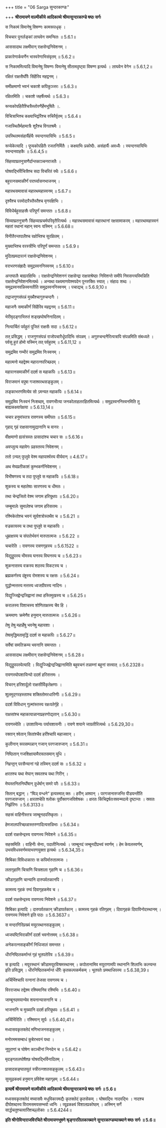 +++
title = "06 Sarga सुन्दरकाण्डः"

+++
**श्रीरामायणे वाल्मीकीये आदिकाव्ये श्रीमत्सुन्दरकाण्डे षष्ठः सर्गः**

स निकामं विमानेषु विषण्णः कामरूपधृक् ।

विचचार पुनर्लङ्कां लाघवेन समन्वितः ॥ 5.6.1॥

आससादाथ लक्ष्मीवान् राक्षसेन्द्रनिवेशनम् ।

प्राकारेणार्कवर्णेन भास्वरेणाभिसंवृतम् ॥ 5.6.2॥

स निकाममित्यादि विमानेषु विषण्णः विमानेषु सीतामदृष्ट्वा विषण्ण इत्यर्थः । लाघवेन वेगेन ॥ 5.6.1,2॥

रक्षितं राक्षसैर्घोरैः सिंहैरिव महद्वनम् ।

समीक्षमाणो भवनं चकाशे कपिकुञ्जरः ॥ 5.6.3॥

रक्षितमिति । चकाशे जहर्षेत्यर्थः ॥ 5.6.3॥

रूप्यकोपहितैश्चित्रैस्तोरणैर्हेमभूषितैः ।.

विचित्राभिश्च कक्ष्याभिर्द्वारैश्च रुचिरैर्वृतम् ॥ 5.6.4॥

गजास्थितैर्महामात्रैः शूरैश्च विगतश्रमैः ।

उपस्थितमसंहार्यैर्हयैः स्यन्दनयायिभिः ॥ 5.6.5॥

रूप्येकेत्यादि । पूप्यकोपहितैः रजतनिर्मितैः । कक्ष्याभिः प्रकोष्ठैः. असंहार्यैः अवध्यैः । स्यन्दनयायिभिः स्यन्दनवाहकैः ॥ 5.6.4,5॥

सिंहव्याघ्रतनुत्राणैर्दान्तकाञ्चनराजतैः ।

घोषवद्भिर्विचित्रैश्च सदा विचरितं रथैः ॥ 5.6.6॥

बहुरत्नसमाकीर्णं परार्घ्यासनभाजनम् ।

महारथसमावासं महारथमहास्वनम् ॥ 5.6.7॥

दृश्यैश्च परमोदारैस्तैस्तैश्च मृगपक्षिभिः ।

विविधैर्बहुसाहस्रैः परिपूर्णं समन्ततः ॥ 5.6.8॥

सिंव्याघ्रतनुत्राणैः सिंहव्याघ्रचर्मपरिवृतैरित्यर्थः । महारथसमावासं महारथानां रक्षसामाकरम् । महारथामहास्वनं महतां रथानां महान् स्वनः यस्मिन् ॥ 5.6.68॥

विनीतैरन्तपालैश्च रक्षोभिश्च सुरक्षितम् ।

मुख्याभिश्च वरस्त्रीभिः परिपूर्णं समन्ततः ॥ 5.6.9॥

मुदितप्रमदारत्नं राक्षसेन्द्रनिवेशनम् ।

वराभरणसंह्रादैः समुद्रस्वननिस्वनम् ॥ 5.6.10॥

अन्तपालैः बाह्यरक्षिभिः । राक्षसेन्द्रनिवेशननं राक्षसेन्द्रा राक्षसश्रेष्ठाः निविशन्ते समीपे निवसन्त्यस्मिन्निति राक्षसेन्द्रनिवेशनमित्यर्थः । अन्यथा वक्ष्यमाणवेश्मपदेन पुनरुक्तिः स्यात् । संहादः शब्दः । समुद्रस्वनवन्निस्वनतीति समुद्रस्वननिस्वनम् । पचाद्यच् ॥ 5.6.9,10॥

तद्राजगुणसंपन्नं मुख्यैश्चागुरुचन्दनैः ।

महाजनैः समाकीर्णं सिंहैरिव महद्वनम् ॥ 5.6.11॥

भेरीमृदङ्गाभिरुतं शङ्खघोषनिनादितम् ।

नित्यार्चितं पर्वहुतं पूजितं राक्षसैः सदा ॥ 5.6.12॥

तत् प्रसिद्धम् । राजगुणसंपन्नं राजोपचारैर्धूपादिभिः संपन्नम् । अगुरुचन्दनैरित्यत्रापि संपन्नमिति संबध्यते । पर्वसु हुतं होमो यस्मिन् तत् पर्वहुतम् ॥ 5.6.11,12 ॥

समुद्रमिव गम्भीरं समुद्रमिव निःस्वनम् ।

महात्मनो महद्वेश्म महारत्नपरिच्छदम् ।

महारत्नसमाकीर्णं ददर्श स महाकपिः ॥ 5.6.13॥

विराजमानं वपुषा गजाश्वरथसङ्कुलम् ।

लङ्काभरणमित्येव सो ऽमन्यत महाकपिः ॥ 5.6.14॥

समुद्रमिव निःस्वनं निःशब्दम्, रावणभीत्या जनकोलाहलरहितमित्यर्थः । समुद्रस्वननिस्वनमिति तु बाह्यकक्ष्यापेक्षया ॥ 5.6.13,14॥

चचार हनुमांस्तत्र रावणस्य समीपतः ॥ 5.6.15॥

गृहाद् गृहं राक्षसानामुद्यानानि च वानरः ।

वीक्षमाणो ह्यसंत्रस्तः प्रासादांश्च चचार सः ॥ 5.6.16॥

अवप्लुत्य महावेगः प्रहस्तस्य निवेशनम् ।

ततो ऽन्यत् पुप्लुवे वेश्म महापार्श्वस्य वीर्यवान् ॥ 4.6.17॥

अथ मेघप्रतीकाशं कुम्भकर्णनिवेशनम् ।

विभीषणस्य च तदा पुप्लुवे स महाकपिः ॥ 5.6.18॥

शुकस्य च महातेषाः सारणस्य च धीमतः ।

तथा चेन्द्रजितो वेश्म जगाम हरियूथपः ॥ 5.6.20॥

जम्बुमालेः सुमालेश्च जगाम हरिसत्तमः ।

रश्मिकेतोश्च भवनं सूर्यशत्रोस्तथैव च ॥ 5.6.21 ॥

वज्रकायस्य च तथा पुप्लुवे स महाकपिः ।

धूम्राक्षस्य च संपातेर्भवनं मारुतात्मजः ॥ 5.6.22 ॥

चचारेति । रावणस्य रावणगृहस्य ॥ 5.6.1522 ॥

विद्युद्रूपस्य भीमस्य घनस्य विघनस्य च ॥ 5.6.23॥

शुकनासस्य वक्रस्य शठस्य विकटस्य च ।

ब्रह्मकर्णस्य दंष्ट्रस्य रोमशस्य च रक्षसः ॥ 5.6.24॥

युद्धोन्मत्तस्य मत्तस्य ध्वजग्रीवस्य नादिनः ।

विद्युज्जिह्वेन्द्रजिह्वानां तथा हस्तिमुखस्य च ॥ 5.6.25॥

करालस्य पिशाचस्य शोणिताक्षस्य चैव हि ।

क्रममाणः क्रमेणैव हनुमान् मारुतात्मजः ॥ 5.6.26॥

तेषु तेषु महार्हेषु भवनेषु महायशाः ।

तेषामृद्धिमतामृद्धिं ददर्श स महाकपिः ॥ 5.6.27॥

सर्वेषां समतिक्रम्य भवनानि समन्ततः ।

आससादाथ लक्ष्मीवान् राक्षसेन्द्रनिवेशनम् ॥ 5.6.28॥

विद्युद्रूपपस्येत्यादि । विद्युज्जिह्वेन्द्रजिह्वानामिति बहुवचनं तन्नाम्नां बहूनां सत्त्वात् ॥ 5.6.2328॥

रावणस्योपशायिन्यो ददर्श हरिसत्तमः ।

विचरन् हरिशार्दूलो राक्षसीर्विकृतेक्षणाः ।

शूलमुद्गरहस्ताश्च शक्तितोमरधारिणीः ॥ 5.6.29॥

ददर्श विविधान् गुल्मांस्तस्य रक्षःपतेर्गृहे ।

राक्षसांश्च महाकायान्नानाप्रहरणोद्यतान् ॥ 5.6.30॥

रावणस्येति । उपशायिन्यः पर्यायशायनीः । रावणे शयाने जाग्रतीरित्यर्थः ॥ 5.6.29,30॥

रक्तान् श्वेतान् सितांश्चैव हरींश्चापि महाजवान् ।

कुलीनान् रूपसम्पन्नान् गजान् परगजारुजान् ॥ 5.6.31॥

निष्ठितान् गजशिक्षायामैरावतसमान् युधि ।

निहन्तृ़न् परसैन्यानां गहे तस्मिन् ददर्श सः ॥ 5.6.32 ॥

क्षरतश्च यथा मेघान् स्रवतश्च यथा गिरीन् ।

मेघस्तनितनिर्घोषान् दुर्धर्षान् समरे परैः ॥ 5.6.33॥

सितान् बद्धान् । “षिञ् वन्धने” इत्यस्मात् क्तः । हरीन् अश्वान् । परगजानारुजन्ति पीडयन्तीति परगजारुजान् । क्षरतश्चेति श्लोकः पूर्वोक्तगजविशेषकः । क्षरतः किंचिद्वर्षतःस्रवन्मदत्वे दृष्टान्तः । स्रवतः निर्झरिणः ॥ 5.6.3133॥

सहस्रं वाहिनीस्तत्र जाम्बूनदपरिष्कृताः ।

हेमजालपरिच्छन्नास्तरुणादित्यसन्निभाः ॥ 5.6.34॥

ददर्श राक्षसेन्द्रस्य रावणस्य निवेशने ॥ 5.6.35॥

सहस्रमिति । वाहिनीः सेनाः, पदातीनित्यर्थः । जाम्बूनदं जम्बूनदीप्रभवं स्वर्णम् । हेम केवलस्वर्णम्, उभयविधस्वर्णमयाभरणयुक्ता इत्यर्थः ॥ 5.6.34,35॥

शिबिका विविधाकाराः स कपिर्मारुतात्मजः ।

लतागृहाणि चित्राणि चित्रशाला गृहाणि च ॥ 5.6.36॥

क्रीडागृहाणि चान्यानि दारुपर्वतकानपि ।

कामस्य गृहकं रम्यं दिवागृहकमेव च ।

ददर्श राक्षसेन्द्रस्य रावणस्य निवेशने ॥ 5.6.37॥

शिबिका इत्यादि । दारुपर्वतकान् क्रीडापर्तकान् । कामस्य गृहकं रतिगृहम् । दिवागृहकं दिवाविनोदस्थानम् । रावणस्य निवेशने इति पाठः ॥ 5.6.3637॥

स मन्दरगिरिप्रख्यं मयूरस्थानसङ्कुलम् ।

ध्वजयष्टिभिराकीर्णं ददर्श भवनोत्तमम् ॥ 5.6.38॥

अनेकरत्नसङ्कीर्णं निधिजालं समन्तत ।

धीरनिष्ठितकर्मान्तं गृहं भूतपतेरिव ॥ 5.6.39॥

स इत्यादि । मयूरस्थानं क्रीडामयूरविश्रमस्थानम् । कपोतानामिव मयूराणामपि स्थानानि शिलाभिः कल्प्यन्त इति प्रसिद्धम् । धीरनिष्ठितकर्मान्तं धीरैः कृतकल्पकर्मकम् । भूतपतेः प्रमथाधिपस्य ॥ 5.6.38,39॥

अर्चिर्भिश्चापि रत्नानां तेजसा रावणस्य च ।

विरराजाथ तद्वेश्म रश्मिमानिव रश्मिभिः ॥ 5.6.40॥

जाम्बूनदमयान्येव शयनान्यासनानि च ।

भाजनानि च मुख्यानि ददर्श हरियूथपः ॥ 5.6.41 ॥

अर्चिर्भिरिति । रश्मिमान् सूर्यः ॥ 5.6.40,41॥

मध्वासवकृतक्लेदं मणिभाजनसङ्कुलम् ।

मनोरममसम्बाधं कुबेरभवनं यथा ।

नूपुराणां च घोषेण काञ्चीनां निनदेन च ॥ 5.6.42॥

मृदङ्गतलघोषैश्छ घोषवद्भिर्विनादितम् ।

प्रासादसङ्घातयुतं स्त्रीरत्नशतसङ्कुलम् ॥ 5.6.43॥

सुव्यूढकक्ष्यं हनुमान् प्रविवेश महागृहम् ॥ 5.6.44॥

**इत्यार्षे श्रीरामायणे वाल्मीकीये आदिकाव्ये श्रीमत्सुन्दरकाण्डे षष्ठः सर्गः ॥ 5.6॥**

मध्वसवकृतक्लेदं मघ्वासवैः मधुविकारमद्यैः कृतक्लेदं कृतसेकम् । घोषवद्भिः नादवद्भिः । नादश्च दीर्घशब्दस्य विरामसमयसम्भवो ध्वनिः । व्यूढकक्ष्यं विशालप्रकोष्ठम् । अस्मिन् सर्गे सार्द्धचतुश्चत्वारिंशच्छ्लोकाः ॥ 5.6.4244॥

**इति श्रीगोविन्दराजविरचिते श्रीरामायणभूषणे श्रृङ्गारतिलकाख्याने सुन्दरकाण्डव्याख्याने षष्ठः सर्गः ॥ 5.6॥**
